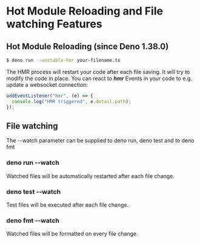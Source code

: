 # Hot Module Reloading and File watching Features

## Hot Module Reloading (since Deno 1.38.0)

```sh
$ deno run --unstable-hmr your-filename.ts
```

The HMR process will restart your code after each file saving. It will try to modify the code in place. You can react to ***hmr*** Events in your code to e.g. update a websocket connection:

```js
addEventListener("hmr", (e) => {
  console.log("HMR triggered", e.detail.path);
});
```

## File watching

The --watch parameter can be supplied to deno run, deno test and to deno fmt

### deno run --watch

Watched files will be automatically restarted after each file change.

### deno test --watch

Test files will be executed after each file change.

### deno fmt --watch

Watched files will be formatted on every file change.